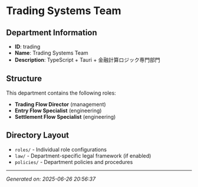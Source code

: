# Trading Systems Team

## Department Information
- **ID**: trading
- **Name**: Trading Systems Team
- **Description**: TypeScript + Tauri + 金融計算ロジック専門部門

## Structure
This department contains the following roles:

- **Trading Flow Director** (management)
- **Entry Flow Specialist** (engineering)
- **Settlement Flow Specialist** (engineering)

## Directory Layout
- `roles/` - Individual role configurations
- `law/` - Department-specific legal framework (if enabled)
- `policies/` - Department policies and procedures

---
*Generated on: 2025-06-26 20:56:37*
